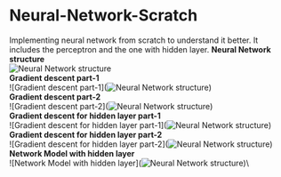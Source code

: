 # Neural-Network-Scratch
Implementing neural network from scratch to understand it better. It includes the perceptron and the one with hidden layer.
**Neural Network structure**\
![Neural Network structure](https://github.com/jubaer-ad/Neural-Network-Scratch/blob/master/nn1.jpg)\
**Gradient descent part-1**\
![Gradient descent part-1](![Neural Network structure](https://github.com/jubaer-ad/Neural-Network-Scratch/blob/master/nn1.jpg))\
**Gradient descent part-2**\
![Gradient descent part-2](![Neural Network structure](https://github.com/jubaer-ad/Neural-Network-Scratch/blob/master/nn1.jpg))\
**Gradient descent for hidden layer part-1**\
![Gradient descent for hidden layer part-1](![Neural Network structure](https://github.com/jubaer-ad/Neural-Network-Scratch/blob/master/nn1.jpg))\
**Gradient descent for hidden layer part-2**\
![Gradient descent for hidden layer part-2](![Neural Network structure](https://github.com/jubaer-ad/Neural-Network-Scratch/blob/master/nn1.jpg))\
**Network Model with hidden layer**\
![Network Model with hidden layer](![Neural Network structure](https://github.com/jubaer-ad/Neural-Network-Scratch/blob/master/nn1.jpg))\
